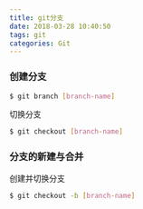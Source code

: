 ```yaml
---
title: git分支
date: 2018-03-28 10:40:50
tags: git
categories: Git
---
```

### 创建分支
```bash
$ git branch [branch-name]
```
切换分支
```bash
$ git checkout [branch-name]
```
### 分支的新建与合并
创建并切换分支
``` bash
$ git checkout -b [branch-name]
```
